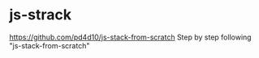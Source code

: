 # js-strack
https://github.com/pd4d10/js-stack-from-scratch
Step by step following "js-stack-from-scratch"
